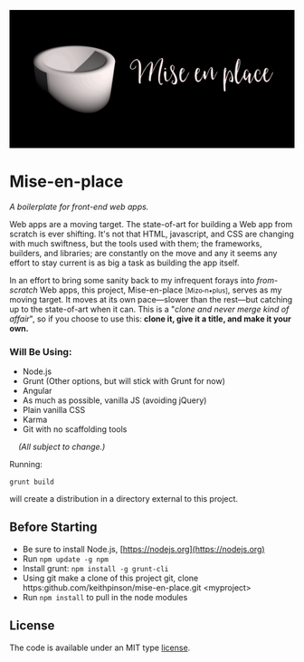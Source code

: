 ![](https://raw.githubusercontent.com/KeithPinson/mise-en-place/master/src/tile-wide.png)

# Mise-en-place

<p>
<i>A boilerplate for front-end web apps.</i>
</p>

Web apps are a moving target. The state-of-art for building a Web app
from scratch is ever shifting. It's not that HTML, javascript, and CSS
are changing with much swiftness, but the tools used with them; the
frameworks, builders, and libraries; are constantly on the move and any
it seems any effort to stay current is as big a task as building the 
app itself.

In an effort to bring some sanity back to my infrequent forays into
*from-scratch* Web apps, this project,
Mise-en-place&nbsp;<small>[Mizo&hyphen;n&bullet;plus]</small>,
serves as my moving target.
It moves at its own pace&mdash;slower than the rest&mdash;but catching
up to the state-of-art when it can. This is a &quot;*clone and never 
merge kind of affair*&quot;, so if you choose to use this: **clone it, give it a title, 
and make it your own.** 

### Will Be Using:

   * Node.js
   * Grunt (Other options, but will stick with Grunt for now)
   * Angular
   * As much as possible, vanilla JS (avoiding jQuery)
   * Plain vanilla CSS
   * Karma
   * Git with no scaffolding tools
   
&nbsp;&nbsp;&nbsp; *(All subject to change.)*
        
Running:

    grunt build
    
will create a distribution in a directory external to this project.
    
        
## Before Starting

   * Be sure to install Node.js, [https://nodejs.org](https://nodejs.org)
   * Run `npm update -g npm`
   * Install grunt: `npm install -g grunt-cli`
   * Using git make a clone of this project git, clone https:github.com/keithpinson/mise-en-place.git \<myproject\>
   * Run `npm install` to pull in the node modules 

## License

The code is available under an MIT type [license](LICENSE.txt).
